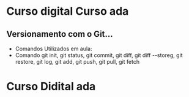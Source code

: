 #  Curso digital Curso ada
## Versionamento com o Git...
* Comandos Utilizados em aula:
* Comando git init, git status, git commit, git diff, git  diff --storeg, git restore, git log, git add, git push, git pull, git fetch

# Curso Didital ada